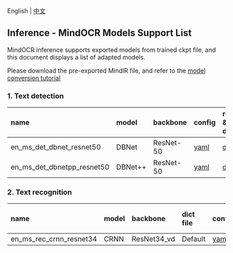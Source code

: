 English | [中文](../../cn/inference/models_list_cn.md)

## Inference - MindOCR Models Support List

MindOCR inference supports exported models from trained ckpt file, and this document displays a list of adapted models.

Please download the pre-exported MindIR file, and refer to the [model conversion tutorial](./convert_tutorial_en.md)


### 1. Text detection

| name                       | model   | backbone  | config                                                   | reference & downlaod                            |
|:---------------------------|:--------|:----------|:---------------------------------------------------------|:------------------------------------------------|
| en_ms_det_dbnet_resnet50   | DBNet   | ResNet-50 | [yaml](../../../configs/det/dbnet/db_r50_icdar15.yaml)   | [dbnet](../../../configs/det/dbnet/README.md)   |
| en_ms_det_dbnetpp_resnet50 | DBNet++ | ResNet-50 | [yaml](../../../configs/det/dbnet/db++_r50_icdar15.yaml) | [dbnet++](../../../configs/det/dbnet/README.md) |

### 2. Text recognition

| name                    | model | backbone    | dict file | config                                               | reference & downlaod                        |
|:------------------------|:------|:------------|:----------|:-----------------------------------------------------|:--------------------------------------------|
| en_ms_rec_crnn_resnet34 | CRNN  | ResNet34_vd | Default   | [yaml](../../../configs/rec/crnn/crnn_resnet34.yaml) | [crnn](../../../configs/rec/crnn/README.md) |
